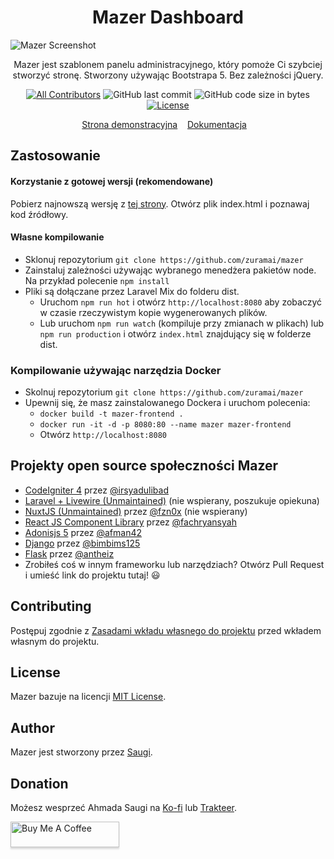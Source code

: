 <h1 align="center">Mazer Dashboard</h1>

![Mazer Screenshot](https://user-images.githubusercontent.com/45036724/167523601-9d20fb17-1989-488f-b619-cb53c0db8898.png)

<p align="center">Mazer jest szablonem panelu administracyjnego, który pomoże Ci szybciej stworzyć stronę. Stworzony używając Bootstrapa 5. Bez zależności jQuery.</p>
<div align="center">

[![All Contributors](https://img.shields.io/github/contributors/zuramai/mazer)](https://github.com/zuramai/mazer/graphs/contributors)
![GitHub last commit](https://img.shields.io/github/last-commit/zuramai/mazer.svg)
![GitHub code size in bytes](https://img.shields.io/github/languages/code-size/zuramai/mazer)
[![License](https://img.shields.io/github/license/zuramai/mazer.svg)](LICENSE)

</div>

<p align="center">
	<a href="http://zuramai.github.io/mazer/demo">Strona demonstracyjna</a>&nbsp;&nbsp;&nbsp;
	<a href="http://zuramai.github.io/mazer/docs">Dokumentacja</a>&nbsp;&nbsp;&nbsp;
</p>

## Zastosowanie
#### Korzystanie z gotowej wersji (rekomendowane)
Pobierz najnowszą wersję z [tej strony](https://github.com/zuramai/mazer/releases "releases page").
Otwórz plik index.html i poznawaj kod źródłowy.
#### Własne kompilowanie
- Sklonuj repozytorium `git clone https://github.com/zuramai/mazer`
- Zainstaluj zależności używając wybranego menedżera pakietów node. Na przykład polecenie `npm install` 
- Pliki są dołączane przez Laravel Mix do folderu dist.
    - Uruchom `npm run hot` i otwórz `http://localhost:8080` aby zobaczyć w czasie rzeczywistym kopie wygenerowanych plików.
    - Lub uruchom `npm run watch` (kompiluje przy zmianach w plikach) lub `npm run production` i otwórz `index.html` znajdujący się w folderze dist.

### Kompilowanie używając narzędzia Docker
- Skolnuj repozytorium `git clone https://github.com/zuramai/mazer`
- Upewnij się, że masz zainstalowanego Dockera i uruchom polecenia:
    - `docker build -t mazer-frontend .`
    - `docker run -it -d -p 8080:80 --name mazer mazer-frontend`
    - Otwórz `http://localhost:8080`

## Projekty open source społeczności Mazer

- [CodeIgniter 4](https://github.com/irsyadulibad/mazer-codeigniter) przez [@irsyadulibad](https://github.com/irsyadulibad)
- [Laravel + Livewire (Unmaintained)](https://github.com/zuramai/laravel-mazer) (nie wspierany, poszukuje opiekuna)
- [NuxtJS (Unmaintained)](https://github.com/fzn0x/mazer-nuxt) przez [@fzn0x](https://github.com/fzn0x) (nie wspierany)
- [React JS Component Library](https://github.com/fachryansyah/react-mazer-ui) przez [@fachryansyah](https://github.com/fachryansyah/)
- [Adonisjs 5](https://github.com/afman42/mazer-adonisjs) przez [@afman42](https://github.com/afman42/)
- [Django](https://github.com/bimbims125/mazer-django) przez [@bimbims125](https://github.com/bimbims125/)
- [Flask](https://github.com/antheiz/mazer-flask) przez [@antheiz](https://github.com/antheiz/)
- Zrobiłeś coś w innym frameworku lub narzędziach? Otwórz Pull Request i umieść link do projektu tutaj! 😃

## Contributing

Postępuj zgodnie z [Zasadami wkładu własnego do projektu](./CONTRIBUTING.md) przed wkładem własnym do projektu.

## License

Mazer bazuje na licencji [MIT License](./LICENSE).

## Author

Mazer jest stworzony przez <a href="https://saugi.me">Saugi</a>.

## Donation

Możesz wesprzeć Ahmada Saugi na [Ko-fi](https://ko-fi.com/saugi) lub [Trakteer](https://trakteer.id/saugi).

<a href="https://buymeacoffee.com/saugi" target="_blank"><img src="https://www.buymeacoffee.com/assets/img/custom_images/orange_img.png" alt="Buy Me A Coffee" style="height: 41px !important;width: 174px !important;box-shadow: 0px 3px 2px 0px rgba(190, 190, 190, 0.5) !important;-webkit-box-shadow: 0px 3px 2px 0px rgba(190, 190, 190, 0.5) !important;" ></a>
